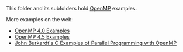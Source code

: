This folder and its subfolders hold [OpenMP](http://www.openmp.org/) examples.

More examples on the web:
* [OpenMP 4.0 Examples](http://www.openmp.org/wp-content/uploads/openmp-examples-4.0.2.pdf)
* [OpenMP 4.5 Examples](http://www.openmp.org/wp-content/uploads/openmp-examples-4.5.0.pdf)
* [John Burkardt's C Examples of Parallel Programming with OpenMP](https://people.sc.fsu.edu/~jburkardt/c_src/openmp/openmp.html)
